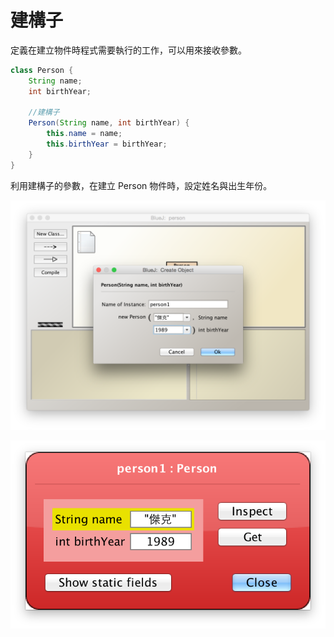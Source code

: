 # 建構子

定義在建立物件時程式需要執行的工作，可以用來接收參數。

```java
class Person {
    String name;
    int birthYear;

    //建構子    
    Person(String name, int birthYear) {
        this.name = name;
        this.birthYear = birthYear;
    }
}
```

利用建構子的參數，在建立 Person 物件時，設定姓名與出生年份。

![](constructor.001.png)

![](constructor.002.png)

